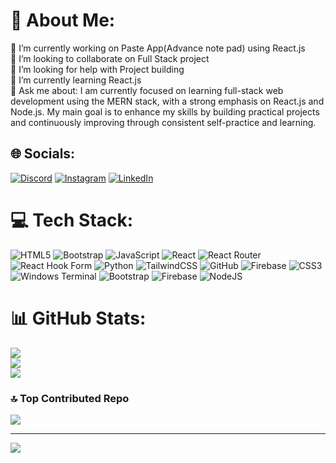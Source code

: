 # 💫 About Me:
🔭 I’m currently working on Paste App(Advance note pad) using React.js<br>👯 I’m looking to collaborate on Full Stack project<br>🤝 I’m looking for help with Project building<br>🌱 I’m currently learning React.js<br>💬 Ask me about: I am currently focused on learning full-stack web development using the MERN stack, with a strong emphasis on React.js and Node.js. My main goal is to enhance my skills by building practical projects and continuously improving through consistent self-practice and learning.


## 🌐 Socials:
[![Discord](https://img.shields.io/badge/Discord-%237289DA.svg?logo=discord&logoColor=white)](https://discord.gg/example.disc) [![Instagram](https://img.shields.io/badge/Instagram-%23E4405F.svg?logo=Instagram&logoColor=white)](https://instagram.com/example.insta) [![LinkedIn](https://img.shields.io/badge/LinkedIn-%230077B5.svg?logo=linkedin&logoColor=white)](https://linkedin.com/in/example.linkedin) 

# 💻 Tech Stack:
![HTML5](https://img.shields.io/badge/html5-%23E34F26.svg?style=for-the-badge&logo=html5&logoColor=white) ![Bootstrap](https://img.shields.io/badge/bootstrap-%238511FA.svg?style=for-the-badge&logo=bootstrap&logoColor=white) ![JavaScript](https://img.shields.io/badge/javascript-%23323330.svg?style=for-the-badge&logo=javascript&logoColor=%23F7DF1E) ![React](https://img.shields.io/badge/react-%2320232a.svg?style=for-the-badge&logo=react&logoColor=%2361DAFB) ![React Router](https://img.shields.io/badge/React_Router-CA4245?style=for-the-badge&logo=react-router&logoColor=white) ![React Hook Form](https://img.shields.io/badge/React%20Hook%20Form-%23EC5990.svg?style=for-the-badge&logo=reacthookform&logoColor=white) ![Python](https://img.shields.io/badge/python-3670A0?style=for-the-badge&logo=python&logoColor=ffdd54) ![TailwindCSS](https://img.shields.io/badge/tailwindcss-%2338B2AC.svg?style=for-the-badge&logo=tailwind-css&logoColor=white) ![GitHub](https://img.shields.io/badge/github-%23121011.svg?style=for-the-badge&logo=github&logoColor=white) ![Firebase](https://img.shields.io/badge/firebase-%23039BE5.svg?style=for-the-badge&logo=firebase) ![CSS3](https://img.shields.io/badge/css3-%231572B6.svg?style=for-the-badge&logo=css3&logoColor=white) ![Windows Terminal](https://img.shields.io/badge/Windows%20Terminal-%234D4D4D.svg?style=for-the-badge&logo=windows-terminal&logoColor=white) ![Bootstrap](https://img.shields.io/badge/bootstrap-%238511FA.svg?style=for-the-badge&logo=bootstrap&logoColor=white) ![Firebase](https://img.shields.io/badge/firebase-a08021?style=for-the-badge&logo=firebase&logoColor=ffcd34) ![NodeJS](https://img.shields.io/badge/node.js-6DA55F?style=for-the-badge&logo=node.js&logoColor=white)
# 📊 GitHub Stats:
![](https://github-readme-stats.vercel.app/api?username=sufiyannew&theme=aura_dark&hide_border=false&include_all_commits=true&count_private=true)<br/>
![](https://nirzak-streak-stats.vercel.app/?user=sufiyannew&theme=aura_dark&hide_border=false)<br/>
![](https://github-readme-stats.vercel.app/api/top-langs/?username=sufiyannew&theme=aura_dark&hide_border=false&include_all_commits=true&count_private=true&layout=compact)

### 🔝 Top Contributed Repo
![](https://github-contributor-stats.vercel.app/api?username=sufiyannew&limit=5&theme=aura_dark&combine_all_yearly_contributions=true)

---
[![](https://visitcount.itsvg.in/api?id=sufiyannew&icon=4&color=2)](https://visitcount.itsvg.in)

<!-- Proudly created with GPRM ( https://gprm.itsvg.in ) -->
